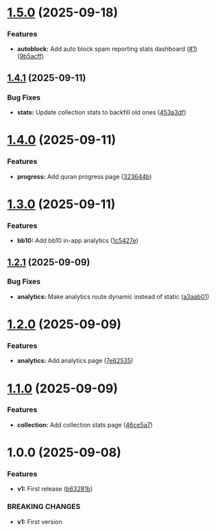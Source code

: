 # [1.5.0](https://github.com/ragaeeb/ilmtest-stats/compare/v1.4.1...v1.5.0) (2025-09-18)


### Features

* **autoblock:** Add auto block spam reporting stats dashboard ([#1](https://github.com/ragaeeb/ilmtest-stats/issues/1)) ([9b5acff](https://github.com/ragaeeb/ilmtest-stats/commit/9b5acff51a4510afd6011e5a57afc10220568195))

## [1.4.1](https://github.com/ragaeeb/ilmtest-stats/compare/v1.4.0...v1.4.1) (2025-09-11)


### Bug Fixes

* **stats:** Update collection stats to backfill old ones ([453a3df](https://github.com/ragaeeb/ilmtest-stats/commit/453a3df276b264b3ab273d39e5885a8c88fdbcb3))

# [1.4.0](https://github.com/ragaeeb/ilmtest-stats/compare/v1.3.0...v1.4.0) (2025-09-11)


### Features

* **progress:** Add quran progress page ([323644b](https://github.com/ragaeeb/ilmtest-stats/commit/323644bc125ef76885d84c5f447f7a172cc46248))

# [1.3.0](https://github.com/ragaeeb/ilmtest-stats/compare/v1.2.1...v1.3.0) (2025-09-11)


### Features

* **bb10:** Add bb10 in-app analytics ([1c5427e](https://github.com/ragaeeb/ilmtest-stats/commit/1c5427ecd9c854929c9da845ca222089efde058a))

## [1.2.1](https://github.com/ragaeeb/ilmtest-stats/compare/v1.2.0...v1.2.1) (2025-09-09)


### Bug Fixes

* **analytics:** Make analytics route dynamic instead of static ([a3aab01](https://github.com/ragaeeb/ilmtest-stats/commit/a3aab0191d87ffa12831e7f7db77f1ea6fe5f19c))

# [1.2.0](https://github.com/ragaeeb/ilmtest-stats/compare/v1.1.0...v1.2.0) (2025-09-09)


### Features

* **analytics:** Add analytics page ([7e62535](https://github.com/ragaeeb/ilmtest-stats/commit/7e62535085df513dca1f2ad68eac8dde3aac1f63))

# [1.1.0](https://github.com/ragaeeb/ilmtest-stats/compare/v1.0.0...v1.1.0) (2025-09-09)


### Features

* **collection:** Add collection stats page ([46ce5a7](https://github.com/ragaeeb/ilmtest-stats/commit/46ce5a799ef26a0218f62c5c5a68b2ff6d132fd3))

# 1.0.0 (2025-09-08)


### Features

* **v1:** First release ([b63281b](https://github.com/ragaeeb/ilmtest-stats/commit/b63281b7648b2ccd6da63b024a4f4234c69d07b2))


### BREAKING CHANGES

* **v1:** First version
